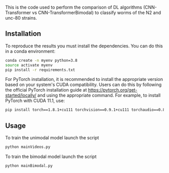 This is the code used to perform the comparison of DL algorithms (CNN-Transformer vs CNN-TransformerBimodal) to classify worms of the N2 and unc-80 strains.
## Installation
To reproduce the results you must install the dependencies.
You can do this in a conda environment:
```bash
conda create -n myenv python=3.8
source activate myenv
pip install -r requirements.txt
```

For PyTorch installation, it is recommended to install the appropriate version based on your system's CUDA compatibility. Users can do this by following the official PyTorch installation guide at https://pytorch.org/get-started/locally/ and using the appropriate command. For example, to install PyTorch with CUDA 11.1, use:
```bash
pip install torch==1.8.1+cu111 torchvision==0.9.1+cu111 torchaudio==0.8.1 -f https://download.pytorch.org/whl/torch_stable.html
```
## Usage
To train the unimodal model launch the script
```bash
python mainVideos.py
```

To train the bimodal model launch the script
```bash
python mainBimodal.py
```
